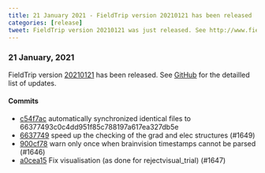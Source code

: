 ```yaml
---
title: 21 January 2021 - FieldTrip version 20210121 has been released
categories: [release]
tweet: FieldTrip version 20210121 was just released. See http://www.fieldtriptoolbox.org/#21-january-2021
---
```


### 21 January, 2021

FieldTrip version [20210121](http://github.com/fieldtrip/fieldtrip/releases/tag/20210121) has been released.
See [GitHub](https://github.com/fieldtrip/fieldtrip/compare/20210120...20210121) for the detailled list of updates.

#### Commits

- [c54f7ac](http://github.com/fieldtrip/fieldtrip/commit/c54f7ac) automatically synchronized identical files to 66377493c0c4dd951f85c788197a617ea327db5e
- [6637749](http://github.com/fieldtrip/fieldtrip/commit/6637749) speed up the checking of the grad and elec structures (#1649)
- [900cf78](http://github.com/fieldtrip/fieldtrip/commit/900cf78) warn only once when brainvision timestamps cannot be parsed (#1646)
- [a0cea15](http://github.com/fieldtrip/fieldtrip/commit/a0cea15) Fix visualisation (as done for rejectvisual_trial) (#1647)
